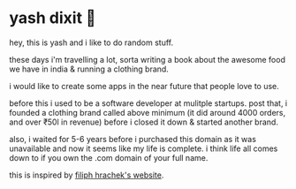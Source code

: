 # yash dixit 🥑

hey, this is yash and i like to do random stuff.

these days i'm travelling a lot, sorta writing a book about the awesome food we have in india & running a clothing brand.

i would like to create some apps in the near future that people love to use.

before this i used to be a software developer at mulitple startups. post that, i founded a clothing brand called above minimum (it did around 4000 orders, and over ₹50l in revenue) before i closed it down & started another brand.

also, i waited for 5-6 years before i purchased this domain as it was unavailable and now it seems like my life is complete. i think life all comes down to if you own the .com domain of your full name. 

this is inspired by [filiph hrachek's website](https://filiph.net/).